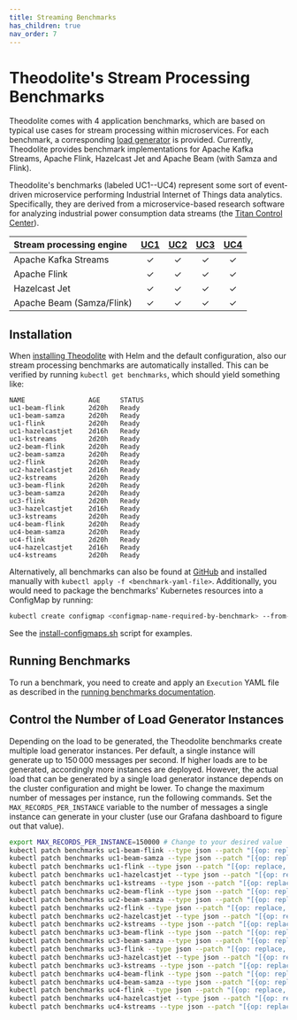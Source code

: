 ```yaml
---
title: Streaming Benchmarks
has_children: true
nav_order: 7
---
```


# Theodolite's Stream Processing Benchmarks

Theodolite comes with 4 application benchmarks, which are based on typical use cases for stream processing within microservices. For each benchmark, a corresponding [load generator](load-generator) is provided. Currently, Theodolite provides benchmark implementations for Apache Kafka Streams, Apache Flink, Hazelcast Jet and Apache Beam (with Samza and Flink).

Theodolite's benchmarks (labeled UC1--UC4) represent some sort of event-driven microservice performing Industrial Internet of Things data analytics. Specifically, they are derived from a microservice-based research software for analyzing industrial power consumption data streams (the [Titan Control Center](https://github.com/cau-se/titan-ccp)).

| Stream processing engine  | [UC1](benchmark-uc1) | [UC2](benchmark-uc2) | [UC3](benchmark-uc3) | [UC4](benchmark-uc4) |
|:--------------------------|:---:|:---:|:---:|:---:|
| Apache Kafka Streams      | ✓   | ✓   | ✓   | ✓   |
| Apache Flink              | ✓   | ✓   | ✓   | ✓   |
| Hazelcast Jet             | ✓   | ✓   | ✓   | ✓   |
| Apache Beam (Samza/Flink) | ✓   | ✓   | ✓   | ✓   |

## Installation

When [installing Theodolite](../installation) with Helm and the default configuration, also our stream processing benchmarks are automatically installed.
This can be verified by running `kubectl get benchmarks`, which should yield something like:

```
NAME                AGE     STATUS
uc1-beam-flink      2d20h   Ready
uc1-beam-samza      2d20h   Ready
uc1-flink           2d20h   Ready
uc1-hazelcastjet    2d16h   Ready
uc1-kstreams        2d20h   Ready
uc2-beam-flink      2d20h   Ready
uc2-beam-samza      2d20h   Ready
uc2-flink           2d20h   Ready
uc2-hazelcastjet    2d16h   Ready
uc2-kstreams        2d20h   Ready
uc3-beam-flink      2d20h   Ready
uc3-beam-samza      2d20h   Ready
uc3-flink           2d20h   Ready
uc3-hazelcastjet    2d16h   Ready
uc3-kstreams        2d20h   Ready
uc4-beam-flink      2d20h   Ready
uc4-beam-samza      2d20h   Ready
uc4-flink           2d20h   Ready
uc4-hazelcastjet    2d16h   Ready
uc4-kstreams        2d20h   Ready
```

Alternatively, all benchmarks can also be found at [GitHub](https://github.com/cau-se/theodolite/tree/main/theodolite-benchmarks/definitions) and installed manually with `kubectl apply -f <benchmark-yaml-file>`. Additionally, you would need to package the benchmarks' Kubernetes resources into a ConfigMap by running:

```sh
kubectl create configmap <configmap-name-required-by-benchmark> --from-file <directory-with-benchmark-resources>
```

See the [install-configmaps.sh](https://github.com/cau-se/theodolite/blob/main/theodolite-benchmarks/definitions/install-configmaps.sh) script for examples.

## Running Benchmarks

To run a benchmark, you need to create and apply an `Execution` YAML file as described in the [running benchmarks documentation](../running-benchmarks).

## Control the Number of Load Generator Instances

Depending on the load to be generated, the Theodolite benchmarks create multiple load generator instances.
Per default, a single instance will generate up to 150&thinsp;000 messages per second.
If higher loads are to be generated, accordingly more instances are deployed.
However, the actual load that can be generated by a single load generator instance depends on the cluster configuration and might be lower.
To change the maximum number of messages per instance, run the following commands.
Set the `MAX_RECORDS_PER_INSTANCE` variable to the number of messages a single instance can generate in your cluster (use our Grafana dashboard to figure out that value).

```sh
export MAX_RECORDS_PER_INSTANCE=150000 # Change to your desired value
kubectl patch benchmarks uc1-beam-flink --type json --patch "[{op: replace, path: /spec/loadTypes/0/patchers/1/properties/loadGenMaxRecords, value: $MAX_RECORDS_PER_INSTANCE}]"
kubectl patch benchmarks uc1-beam-samza --type json --patch "[{op: replace, path: /spec/loadTypes/0/patchers/1/properties/loadGenMaxRecords, value: $MAX_RECORDS_PER_INSTANCE}]"
kubectl patch benchmarks uc1-flink --type json --patch "[{op: replace, path: /spec/loadTypes/0/patchers/1/properties/loadGenMaxRecords, value: $MAX_RECORDS_PER_INSTANCE}]"
kubectl patch benchmarks uc1-hazelcastjet --type json --patch "[{op: replace, path: /spec/loadTypes/0/patchers/1/properties/loadGenMaxRecords, value: $MAX_RECORDS_PER_INSTANCE}]"
kubectl patch benchmarks uc1-kstreams --type json --patch "[{op: replace, path: /spec/loadTypes/0/patchers/1/properties/loadGenMaxRecords, value: $MAX_RECORDS_PER_INSTANCE}]"
kubectl patch benchmarks uc2-beam-flink --type json --patch "[{op: replace, path: /spec/loadTypes/0/patchers/1/properties/loadGenMaxRecords, value: $MAX_RECORDS_PER_INSTANCE}]"
kubectl patch benchmarks uc2-beam-samza --type json --patch "[{op: replace, path: /spec/loadTypes/0/patchers/1/properties/loadGenMaxRecords, value: $MAX_RECORDS_PER_INSTANCE}]"
kubectl patch benchmarks uc2-flink --type json --patch "[{op: replace, path: /spec/loadTypes/0/patchers/1/properties/loadGenMaxRecords, value: $MAX_RECORDS_PER_INSTANCE}]"
kubectl patch benchmarks uc2-hazelcastjet --type json --patch "[{op: replace, path: /spec/loadTypes/0/patchers/1/properties/loadGenMaxRecords, value: $MAX_RECORDS_PER_INSTANCE}]"
kubectl patch benchmarks uc2-kstreams --type json --patch "[{op: replace, path: /spec/loadTypes/0/patchers/1/properties/loadGenMaxRecords, value: $MAX_RECORDS_PER_INSTANCE}]"
kubectl patch benchmarks uc3-beam-flink --type json --patch "[{op: replace, path: /spec/loadTypes/0/patchers/1/properties/loadGenMaxRecords, value: $MAX_RECORDS_PER_INSTANCE}]"
kubectl patch benchmarks uc3-beam-samza --type json --patch "[{op: replace, path: /spec/loadTypes/0/patchers/1/properties/loadGenMaxRecords, value: $MAX_RECORDS_PER_INSTANCE}]"
kubectl patch benchmarks uc3-flink --type json --patch "[{op: replace, path: /spec/loadTypes/0/patchers/1/properties/loadGenMaxRecords, value: $MAX_RECORDS_PER_INSTANCE}]"
kubectl patch benchmarks uc3-hazelcastjet --type json --patch "[{op: replace, path: /spec/loadTypes/0/patchers/1/properties/loadGenMaxRecords, value: $MAX_RECORDS_PER_INSTANCE}]"
kubectl patch benchmarks uc3-kstreams --type json --patch "[{op: replace, path: /spec/loadTypes/0/patchers/1/properties/loadGenMaxRecords, value: $MAX_RECORDS_PER_INSTANCE}]"
kubectl patch benchmarks uc4-beam-flink --type json --patch "[{op: replace, path: /spec/loadTypes/0/patchers/1/properties/loadGenMaxRecords, value: $MAX_RECORDS_PER_INSTANCE}]"
kubectl patch benchmarks uc4-beam-samza --type json --patch "[{op: replace, path: /spec/loadTypes/0/patchers/1/properties/loadGenMaxRecords, value: $MAX_RECORDS_PER_INSTANCE}]"
kubectl patch benchmarks uc4-flink --type json --patch "[{op: replace, path: /spec/loadTypes/0/patchers/1/properties/loadGenMaxRecords, value: $MAX_RECORDS_PER_INSTANCE}]"
kubectl patch benchmarks uc4-hazelcastjet --type json --patch "[{op: replace, path: /spec/loadTypes/0/patchers/1/properties/loadGenMaxRecords, value: $MAX_RECORDS_PER_INSTANCE}]"
kubectl patch benchmarks uc4-kstreams --type json --patch "[{op: replace, path: /spec/loadTypes/0/patchers/1/properties/loadGenMaxRecords, value: $MAX_RECORDS_PER_INSTANCE}]"
```